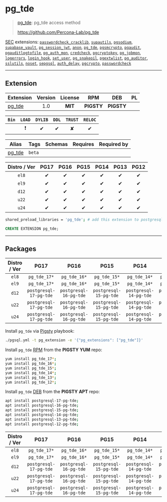 # pg_tde


> [pg_tde](https://github.com/Percona-Lab/pg_tde): pg_tde access method
>
> https://github.com/Percona-Lab/pg_tde





[SEC](/sec) extensions: [`passwordcheck_cracklib`](/passwordcheck_cracklib), [`supautils`](/supautils), [`pgsodium`](/pgsodium), [`supabase_vault`](/supabase_vault), [`pg_session_jwt`](/pg_session_jwt), [`anon`](/anon), [`pg_tde`](/pg_tde), [`pgsmcrypto`](/pgsmcrypto), [`pgaudit`](/pgaudit), [`pgauditlogtofile`](/pgauditlogtofile), [`pg_auth_mon`](/pg_auth_mon), [`credcheck`](/credcheck), [`pgcryptokey`](/pgcryptokey), [`pg_jobmon`](/pg_jobmon), [`logerrors`](/logerrors), [`login_hook`](/login_hook), [`set_user`](/set_user), [`pg_snakeoil`](/pg_snakeoil), [`pgextwlist`](/pgextwlist), [`pg_auditor`](/pg_auditor), [`sslutils`](/sslutils), [`noset`](/noset), [`sepgsql`](/sepgsql), [`auth_delay`](/auth_delay), [`pgcrypto`](/pgcrypto), [`passwordcheck`](/passwordcheck)


-------
## Extension


| Extension | Version | License | RPM | DEB | PL |
|-----------|:-------:|:-------:|:---:|:---:|:--:|
| [pg_tde](https://github.com/Percona-Lab/pg_tde) | 1.0 | **<span class="tcblue">MIT</span>** | **<span class="tcwarn">PIGSTY</span>** | **<span class="tcwarn">PIGSTY</span>** |  |



| `Bin` | `LOAD` | `DYLIB` | `DDL` | `TRUST` | `RELOC` |
|:-----:|:------:|:-------:|:-----:|:-------:|:-------:|
|  | <span class="tcred">❗</span> | <span class="tcblue">✔</span> | <span class="tcblue">✔</span> | <span class="tcwarn">✘</span> | <span class="tcblue">✔</span> |



| Alias | Tags | Schemas | Requires | Required by |
|-------|------|---------|----------|-------------|
| [pg_tde](/pg_tde) | `beta` |  |  |  |



| Distro / Ver | PG17 | PG16 | PG15 | PG14 | PG13 | PG12 |
|:------------:|:----:|:----:|:----:|:----:|:----:|:----:|
| `el8` | <span class="tcblue">✔</span> | <span class="tcblue">✔</span> | <span class="tcblue">✔</span> | <span class="tcblue">✔</span> | <span class="tcblue">✔</span> | <span class="tcblue">✔</span> |
| `el9` | <span class="tcblue">✔</span> | <span class="tcblue">✔</span> | <span class="tcblue">✔</span> | <span class="tcblue">✔</span> | <span class="tcblue">✔</span> | <span class="tcblue">✔</span> |
| `d12` | <span class="tcblue">✔</span> | <span class="tcblue">✔</span> | <span class="tcblue">✔</span> | <span class="tcblue">✔</span> | <span class="tcblue">✔</span> | <span class="tcblue">✔</span> |
| `u22` | <span class="tcblue">✔</span> | <span class="tcblue">✔</span> | <span class="tcblue">✔</span> | <span class="tcblue">✔</span> | <span class="tcblue">✔</span> | <span class="tcblue">✔</span> |
| `u24` | <span class="tcblue">✔</span> | <span class="tcblue">✔</span> | <span class="tcblue">✔</span> | <span class="tcblue">✔</span> | <span class="tcblue">✔</span> | <span class="tcblue">✔</span> |



```bash
shared_preload_libraries = 'pg_tde'; # add this extension to postgresql.conf
```



```sql
CREATE EXTENSION pg_tde;
```

-----------


## Packages


| Distro / Ver | PG17 | PG16 | PG15 | PG14 | PG13 | PG12 |
|:------------:|:----:|:----:|:----:|:----:|:----:|:----:|
| `el8` | `pg_tde_17*` | `pg_tde_16*` | `pg_tde_15*` | `pg_tde_14*` | `pg_tde_13*` | `pg_tde_12*` |
| `el9` | `pg_tde_17*` | `pg_tde_16*` | `pg_tde_15*` | `pg_tde_14*` | `pg_tde_13*` | `pg_tde_12*` |
| `d12` | `postgresql-17-pg-tde` | `postgresql-16-pg-tde` | `postgresql-15-pg-tde` | `postgresql-14-pg-tde` | `postgresql-13-pg-tde` | `postgresql-12-pg-tde` |
| `u22` | `postgresql-17-pg-tde` | `postgresql-16-pg-tde` | `postgresql-15-pg-tde` | `postgresql-14-pg-tde` | `postgresql-13-pg-tde` | `postgresql-12-pg-tde` |
| `u24` | `postgresql-17-pg-tde` | `postgresql-16-pg-tde` | `postgresql-15-pg-tde` | `postgresql-14-pg-tde` | `postgresql-13-pg-tde` | `postgresql-12-pg-tde` |



Install `pg_tde` via [Pigsty](https://pigsty.io/docs/pgext/usage/install/) playbook:

```bash
./pgsql.yml -t pg_extension -e '{"pg_extensions": ["pg_tde"]}'
```


Install `pg_tde` [RPM](/rpm) from the **<span class="tcwarn">PIGSTY</span>** **YUM** repo:

```bash
yum install pg_tde_17*;
yum install pg_tde_16*;
yum install pg_tde_15*;
yum install pg_tde_14*;
yum install pg_tde_13*;
yum install pg_tde_12*;
```


Install `pg_tde` [DEB](/deb) from the **<span class="tcwarn">PIGSTY</span>** **APT** repo:

```bash
apt install postgresql-17-pg-tde;
apt install postgresql-16-pg-tde;
apt install postgresql-15-pg-tde;
apt install postgresql-14-pg-tde;
apt install postgresql-13-pg-tde;
apt install postgresql-12-pg-tde;
```




| Distro / Ver | PG17 | PG16 | PG15 | PG14 | PG13 | PG12 |
|:------------:|:----:|:----:|:----:|:----:|:----:|:----:|
| `el8` | `pg_tde_17*` | `pg_tde_16*` | `pg_tde_15*` | `pg_tde_14*` | `pg_tde_13*` | `pg_tde_12*` |
| `el9` | `pg_tde_17*` | `pg_tde_16*` | `pg_tde_15*` | `pg_tde_14*` | `pg_tde_13*` | `pg_tde_12*` |
| `d12` | `postgresql-17-pg-tde` | `postgresql-16-pg-tde` | `postgresql-15-pg-tde` | `postgresql-14-pg-tde` | `postgresql-13-pg-tde` | `postgresql-12-pg-tde` |
| `u22` | `postgresql-17-pg-tde` | `postgresql-16-pg-tde` | `postgresql-15-pg-tde` | `postgresql-14-pg-tde` | `postgresql-13-pg-tde` | `postgresql-12-pg-tde` |
| `u24` | `postgresql-17-pg-tde` | `postgresql-16-pg-tde` | `postgresql-15-pg-tde` | `postgresql-14-pg-tde` | `postgresql-13-pg-tde` | `postgresql-12-pg-tde` |





